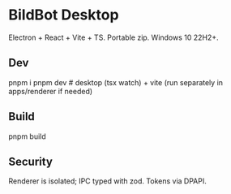 # BildBot Desktop

Electron + React + Vite + TS. Portable zip. Windows 10 22H2+.

## Dev

pnpm i
pnpm dev # desktop (tsx watch) + vite (run separately in apps/renderer if needed)

## Build

pnpm build

## Security

Renderer is isolated; IPC typed with zod. Tokens via DPAPI.
